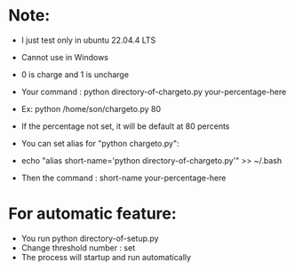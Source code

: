 #   Note:
- I just test only in ubuntu 22.04.4 LTS<br>
- Cannot use in Windows <br>
- 0 is charge and 1 is uncharge <br>

- Your command : python directory-of-chargeto.py your-percentage-here <br>
- Ex: python /home/son/chargeto.py 80<br>
- If the percentage not set, it will be default at 80 percents<br>

- You can set alias for "python chargeto.py": <br>
- echo "alias short-name='python directory-of-chargeto.py'" >> ~/.bash <br>
- Then the command : short-name your-percentage-here <br>

#    For automatic feature: 

- You run python directory-of-setup.py
- Change threshold number : set <new-number>
- The process will startup and run automatically
